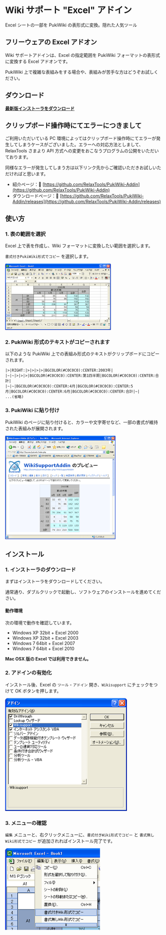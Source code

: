 # Wiki サポート "Excel" アドイン

Excel シートの一部を PukiWiki の表形式に変換。隠れた人気ツール

## フリーウェアの Excel アドオン

Wiki サポートアドインは、Excel の指定範囲を PukiWiki フォーマットの表形式に変換する Excel アドオンです。

PukiWiki 上で複雑な表組みをする場合や、表組みが苦手な方はどうぞお試しください。

## ダウンロード

**[最新版インストーラをダウンロード](https://github.com/ideamans/wiki-support-addin/releases/download/v0.8.2/WikiSupportAddin082.exe)**

## クリップボード操作時にてエラーにつきまして

ご利用いただいている PC 環境によってはクリップボード操作時にてエラーが発生してしまうケースがございました。エラーへの対応方法としまして、RelaxTools さまより API 方式への変更をおこなうプログラムの公開をいただいております。

同様なエラーが発生してしまう方は以下リンク先からご確認いただきお試しいただければと思います。

- 紹介ページ：🔗 [https://github.com/RelaxTools/PukiWiki-Addin](https://github.com/RelaxTools/PukiWiki-Addin)
- ダウンロードページ：🔗 [https://github.com/RelaxTools/PukiWiki-Addin/releases](https://github.com/RelaxTools/PukiWiki-Addin/releases)

## 使い方

### 1. 表の範囲を選択

Excel 上で表を作成し、Wiki フォーマットに変換したい範囲を選択します。

`書式付きPukiWiki形式でコピー` を選択します。

![Excel画面](excel.png)

### 2. PukiWiki 形式のテキストがコピーされます

以下のような PukiWiki 上での表組み形式のテキストがクリップボードにコピーされます。

```
|>|RIGHT:|>|>|>|>|BGCOLOR(#C0C0C0):CENTER:2003年|
|~|~|>|>|>|BGCOLOR(#C0C0C0):CENTER:第1四半期|BGCOLOR(#C0C0C0):CENTER:合計|
|~|~|BGCOLOR(#C0C0C0):CENTER:4月|BGCOLOR(#C0C0C0):CENTER:5月|BGCOLOR(#C0C0C0):CENTER:6月|BGCOLOR(#C0C0C0):CENTER:合計|~|
...(省略)
```

### 3. PukiWiki に貼り付け

PukiWiki のページに貼り付けると、カラーや文字寄せなど、一部の書式が維持された表組みが展開されます。

![PukiWiki画面](pukiwiki.png)

## インストール

### 1. インストーラのダウンロード

まずはインストーラをダウンロードしてください。

通常通り、ダブルクリックで起動し、ソフトウェアのインストールを進めてください。

#### 動作環境

次の環境で動作を確認しています。

- Windows XP 32bit + Excel 2000
- Windows XP 32bit + Excel 2003
- Windows 7 64bit + Excel 2007
- Windows 7 64bit + Excel 2010

**Mac OSX 版の Excel では利用できません。**

### 2. アドインの有効化

インストール後、Excel の `ツール` - `アドイン` 開き、`Wikisupport` にチェックをつけて OK ボタンを押します。

![アドイン設定画面](addin.png)

### 3. メニューの確認

`編集` メニューと、右クリックメニューに、`書式付きWiki形式でコピー` と `書式無しWiki形式でコピー` が追加されればインストール完了です。

![メニュー画面](menu.png)
